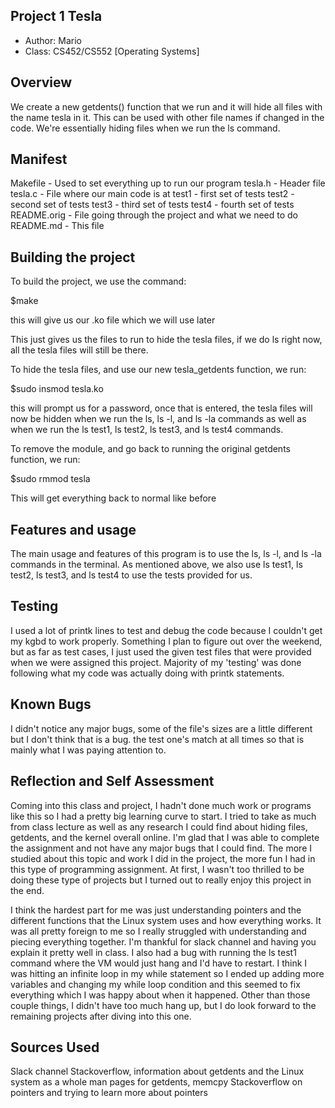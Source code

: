 ## Project 1 Tesla

* Author: Mario 
* Class: CS452/CS552 [Operating Systems]

## Overview

We create a new getdents() function that we run and it will hide all files 
with the name tesla in it. This can be used with other file names if changed
in the code. We're essentially hiding files when we run the ls command.

## Manifest

Makefile - Used to set everything up to run our program
tesla.h - Header file
tesla.c - File where our main code is at
test1 - first set of tests
test2 - second set of tests
test3 - third set of tests
test4 - fourth set of tests
README.orig - File going through the project and what we need to do
README.md - This file

## Building the project

To build the project, we use the command:

$make

this will give us our .ko file which we will use later

This just gives us the files to run to hide the tesla files, if we do 
ls right now, all the tesla files will still be there.

To hide the tesla files, and use our new tesla_getdents function, we run:

$sudo insmod tesla.ko

this will prompt us for a password, once that is entered, the tesla files
will now be hidden when we run the ls, ls -l, and ls -la commands as well
as when we run the ls test1, ls test2, ls test3, and ls test4 commands.

To remove the module, and go back to running the original getdents function,
we run:

$sudo rmmod tesla

This will get everything back to normal like before

## Features and usage

The main usage and features of this program is to use the ls, ls -l, and 
ls -la commands in the terminal. As mentioned above, we also use ls test1, 
ls test2, ls test3, and ls test4 to use the tests provided for us.

## Testing

I used a lot of printk lines to test and debug the code because I couldn't 
get my kgbd to work properly. Something I plan to figure out over the weekend,
but as far as test cases, I just used the given test files that were provided 
when we were assigned this project. Majority of my 'testing' was done following 
what my code was actually doing with printk statements. 

## Known Bugs

I didn't notice any major bugs, some of the file's sizes are a little different 
but I don't think that is a bug. the test one's match at all times so that is 
mainly what I was paying attention to.

## Reflection and Self Assessment

Coming into this class and project, I hadn't done much work or programs like this 
so I had a pretty big learning curve to start. I tried to take as much from class 
lecture as well as any research I could find about hiding files, getdents, and the 
kernel overall online. I'm glad that I was able to complete the assignment 
and not have any major bugs that I could find. The more I studied about this 
topic and work I did in the project, the more fun I had in this type of
programming assignment. At first, I wasn't too thrilled to be doing these type 
of projects but I turned out to really enjoy this project in the end.

I think the hardest part for me was just understanding pointers and the different 
functions that the Linux system uses and how everything works. It was all pretty 
foreign to me so I really struggled with understanding and piecing everything 
together. I'm thankful for slack channel and having you explain it pretty 
well in class. I also had a bug with running the ls test1 command where the VM would 
just hang and I'd have to restart. I think I was hitting an infinite loop in my while 
statement so I ended up adding more variables and changing my while loop condition and 
this seemed to fix everything which I was happy about when it happened. Other 
than those couple things, I didn't have too much hang up, but I do look forward 
to the remaining projects after diving into this one. 

## Sources Used

Slack channel
Stackoverflow, information about getdents and the Linux system as a whole
man pages for getdents, memcpy
Stackoverflow on pointers and trying to learn more about pointers

